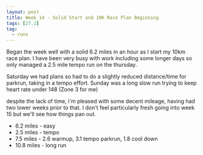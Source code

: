 ```yaml
---
layout: post
title: Week 14 - Solid Start and 10K Race Plan Beginning
tags: [27.1]
tag:
  - runs
---
```


Began the week well with a solid 6.2 miles in an hour as I start my 10km race plan. I have been very busy with work including some longer days so only managed a 2.5 mile tempo run on the thursday.

Saturday we had plans so had to do a slightly reduced distance/time for parkrun, taking in a tempo effort. Sunday was a long slow run trying to keep heart rate under 148 (Zone 3 for me)

despite the lack of time, i'm pleased with some decent mileage, having had two lower weeks prior to that. I don't feel particularly fresh going into week 15 but we'll see how things pan out.

* 6.2 miles - easy
* 2.5 miles - tempo
* 7.5 miles - 2.6 warmup, 3.1 tempo parkrun, 1.8 cool down
* 10.8 miles - long run
